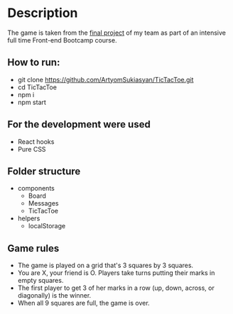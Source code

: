 # Description

The game is taken from the [final project](https://game-hub-black.vercel.app/) of my team as part of an intensive full time Front-end Bootcamp course.

## How to run:
- git clone https://github.com/ArtyomSukiasyan/TicTacToe.git
- cd TicTacToe
- npm i
- npm start

## For the development were used
* React hooks
* Pure CSS
## Folder structure

* components
  * Board
  * Messages
  * TicTacToe
* helpers
  * localStorage

## Game rules

* The game is played on a grid that's 3 squares by 3 squares.
* You are X, your friend is O. Players take turns putting their marks in empty squares.
* The first player to get 3 of her marks in a row (up, down, across, or diagonally) is the winner.
* When all 9 squares are full, the game is over.